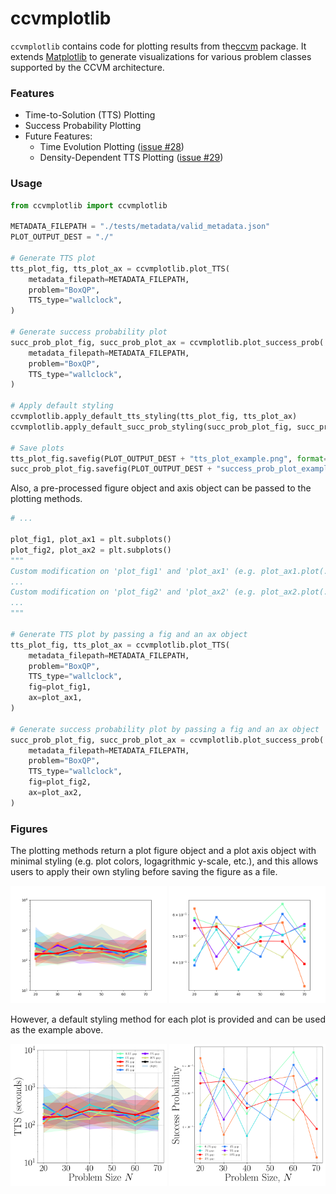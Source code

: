 # ccvmplotlib

`ccvmplotlib` contains code for plotting results from the[ccvm](https://github.com/1QB-Information-Technologies/ccvm/) package. It extends [Matplotlib](https://matplotlib.org/) to generate visualizations for various problem classes supported by the CCVM architecture.

### Features

- Time-to-Solution (TTS) Plotting
- Success Probability Plotting
- Future Features:
    - Time Evolution Plotting ([issue #28](https://github.com/1QB-Information-Technologies/ccvm/issues/28))
    - Density-Dependent TTS Plotting ([issue #29](https://github.com/1QB-Information-Technologies/ccvm/issues/29))

### Usage

```python
from ccvmplotlib import ccvmplotlib

METADATA_FILEPATH = "./tests/metadata/valid_metadata.json"
PLOT_OUTPUT_DEST = "./"

# Generate TTS plot
tts_plot_fig, tts_plot_ax = ccvmplotlib.plot_TTS(
    metadata_filepath=METADATA_FILEPATH,
    problem="BoxQP",
    TTS_type="wallclock",
)

# Generate success probability plot
succ_prob_plot_fig, succ_prob_plot_ax = ccvmplotlib.plot_success_prob(
    metadata_filepath=METADATA_FILEPATH,
    problem="BoxQP",
    TTS_type="wallclock",
)

# Apply default styling
ccvmplotlib.apply_default_tts_styling(tts_plot_fig, tts_plot_ax)
ccvmplotlib.apply_default_succ_prob_styling(succ_prob_plot_fig, succ_prob_plot_ax)

# Save plots
tts_plot_fig.savefig(PLOT_OUTPUT_DEST + "tts_plot_example.png", format="png")
succ_prob_plot_fig.savefig(PLOT_OUTPUT_DEST + "success_prob_plot_example.png", format="png")
```

Also, a pre-processed figure object and axis object can be passed to the plotting methods.

```python
# ...

plot_fig1, plot_ax1 = plt.subplots()
plot_fig2, plot_ax2 = plt.subplots()
"""
Custom modification on 'plot_fig1' and 'plot_ax1' (e.g. plot_ax1.plot(...))
...
Custom modification on 'plot_fig2' and 'plot_ax2' (e.g. plot_ax2.plot(...))
...
"""

# Generate TTS plot by passing a fig and an ax object
tts_plot_fig, tts_plot_ax = ccvmplotlib.plot_TTS(
    metadata_filepath=METADATA_FILEPATH,
    problem="BoxQP",
    TTS_type="wallclock",
    fig=plot_fig1,
    ax=plot_ax1,
)

# Generate success probability plot by passing a fig and an ax object
succ_prob_plot_fig, succ_prob_plot_ax = ccvmplotlib.plot_success_prob(
    metadata_filepath=METADATA_FILEPATH,
    problem="BoxQP",
    TTS_type="wallclock",
    fig=plot_fig2,
    ax=plot_ax2,
)
```

### Figures

The plotting methods return a plot figure object and a plot axis object with minimal styling (e.g. plot colors, logagrithmic y-scale, etc.), and this allows users to apply their own styling before saving the figure as a file.

<p align="center">
    <img src="images/tts_example_before_styling.png" width="250" >
    <img src="images/succ_prob_example_before_styling.png" width="250">
</p>

However, a default styling method for each plot is provided and can be used as the example above.

<p align="center">
    <img src="images/tts_plot_example.png" width="250" >
    <img src="images/success_prob_plot_example.png" width="250">
</p>
